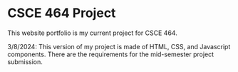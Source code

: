 # CSCE 464 Project

This website portfolio is my current project for CSCE 464.

3/8/2024: This version of my project is made of HTML, CSS, and Javascript components. There are the requirements for the mid-semester project submission.
